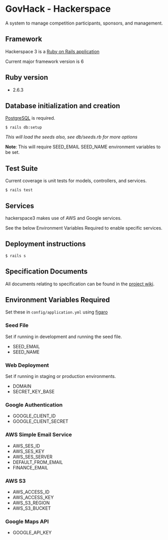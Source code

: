 # GovHack - Hackerspace

A system to manage competition participants, sponsors, and management.

## Framework

Hackerspace 3 is a [Ruby on Rails application](https://rubyonrails.org/)

Current major framework version is 6

## Ruby version

- 2.6.3

## Database initialization and creation

[PostgreSQL](https://www.postgresql.org/) is required.

`$ rails db:setup`

*This will load the seeds also, see db/seeds.rb for more options*

**Note**: This will require SEED_EMAIL SEED_NAME environment variables to be set.

## Test Suite

Current coverage is unit tests for models, controllers, and services.

`$ rails test`

## Services

hackerspace3 makes use of AWS and Google services.

See the below Environment Variables Required to enable specific services.

## Deployment instructions

  `$ rails s`

## Specification Documents

All documents relating to specification can be found in the [project
wiki](https://github.com/cassar/hackerspace3/wiki).

## Environment Variables Required

Set these in `config/application.yml` using [figaro](https://github.com/laserlemon/figaro)

### Seed File

Set if running in development and running the seed file.

- SEED_EMAIL
- SEED_NAME

### Web Deployment

Set if running in staging or production environments.

- DOMAIN
- SECRET_KEY_BASE

### Google Authentication

- GOOGLE_CLIENT_ID
- GOOGLE_CLIENT_SECRET

### AWS Simple Email Service

- AWS_SES_ID
- AWS_SES_KEY
- AWS_SES_SERVER
- DEFAULT_FROM_EMAIL
- FINANCE_EMAIL

### AWS S3

- AWS_ACCESS_ID
- AWS_ACCESS_KEY
- AWS_S3_REGION
- AWS_S3_BUCKET

### Google Maps API

- GOOGLE_API_KEY

